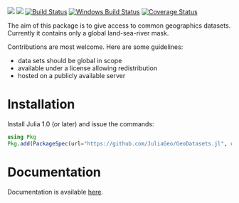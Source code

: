 [![](https://img.shields.io/badge/docs-stable-blue.svg)](https://JuliaGeo.github.io/GeoDatasets.jl/stable)
[![](https://img.shields.io/badge/docs-dev-blue.svg)](https://JuliaGeo.github.io/GeoDatasets.jl/dev)
[![Build Status](https://travis-ci.org/JuliaGeo/GeoDatasets.jl.svg?branch=master)](https://travis-ci.org/JuliaGeo/GeoDatasets.jl)
[![Windows Build Status](https://ci.appveyor.com/api/projects/status/github/JuliaGeo/GeoDatasets.jl?branch=master&svg=true)](https://ci.appveyor.com/project/Alexander-Barth/geodatasets-jl/branch/master)
[![Coverage Status](https://coveralls.io/repos/JuliaGeo/GeoDatasets.jl/badge.svg?branch=master)](https://coveralls.io/r/JuliaGeo/GeoDatasets.jl?branch=master)

The aim of this package is to give access to common geographics datasets. Currently it contains only a global land-sea-river mask.

Contributions are most welcome. Here are some guidelines:
* data sets should be global in scope
* available under a license allowing redistribution
* hosted on a publicly available server


# Installation

Install Julia 1.0 (or later) and issue the commands:

```julia
using Pkg
Pkg.add(PackageSpec(url="https://github.com/JuliaGeo/GeoDatasets.jl", rev="master"))
```

# Documentation

Documentation is available [here](https://JuliaGeo.github.io/GeoDatasets.jl/dev).
